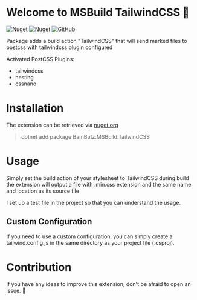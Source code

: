 # Welcome to MSBuild TailwindCSS 👋

[![Nuget](https://img.shields.io/nuget/v/BamButz.MSBuild.TailwindCSS)](https://www.nuget.org/packages/BamButz.MSBuild.TailwindCSS/)
[![Nuget](https://img.shields.io/nuget/dt/BamButz.MSBuild.TailwindCSS)](https://www.nuget.org/packages/BamButz.MSBuild.TailwindCSS/)
[![GitHub](https://img.shields.io/github/license/BamButz/msbuild-tailwindcss)](LICENSE)

Package adds a build action "TailwindCSS" that will send marked files to postcss with tailwindcss plugin configured

Activated PostCSS Plugins:

- tailwindcss
- nesting
- cssnano

# Installation

The extension can be retrieved via [nuget.org](https://www.nuget.org/packages/BamButz.MSBuild.TailwindCSS/)

> dotnet add package BamButz.MSBuild.TailwindCSS

# Usage

Simply set the build action of your stylesheet to TailwindCSS during build the extension will output a file with .min.css extension and the same name and location as its source file

I set up a test file in the project so that you can understand the usage.

## Custom Configuration

If you need to use a custom configuration, you can simply create a tailwind.config.js in the same directory as your project file (.csproj).

# Contribution

If you have any ideas to improve this extension, don't be afraid to open an issue. 🙂
